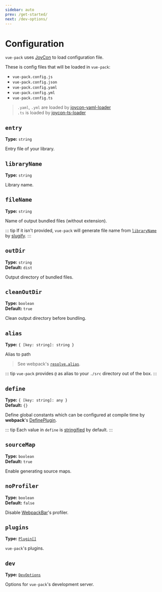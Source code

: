 ```yaml
---
sidebar: auto
prev: /get-started/
next: /dev-options/
---
```


# Configuration

`vue-pack` uses [JoyCon](https://github.com/egoist/joycon) to load configuration file.

These is config files that will be loaded in `vue-pack`:
- `vue-pack.config.js`
- `vue-pack.config.json`
- `vue-pack.config.yaml`
- `vue-pack.config.yml`
- `vue-pack.config.ts`

> `.yaml`, `.yml` are loaded by [joycon-yaml-loader](https://github.com/gluons/joycon-yaml-loader)  
   `.ts` is loaded by [joycon-ts-loader](https://github.com/gluons/joycon-ts-loader)

## `entry` <Badge type='warn' text='Required'/>
**Type:** `string`

Entry file of your library.

## `libraryName` <Badge type='warn' text='Required'/>
**Type:** `string`

Library name.

## `fileName`
**Type:** `string`

Name of output bundled files (without extension).

::: tip
If it isn't provided, `vue-pack` will generate file name from [`libraryName`](#libraryname) by [slugify](https://github.com/sindresorhus/slugify).
:::

## `outDir`
**Type:** `string`  
**Default:** `dist`

Output directory of bundled files.

## `cleanOutDir`
**Type:** `boolean`  
**Default:** `true`

Clean output directory before bundling.

## `alias`
**Type:** `{ [key: string]: string }`

Alias to path

> See webpack's [`resolve.alias`](https://webpack.js.org/configuration/resolve/#resolve-alias).

::: tip
`vue-pack` provides `@` as alias to your `./src` directory out of the box.
:::

## `define`
**Type:** `{ [key: string]: any }`  
**Default:** `{}`

Define global constants which can be configured at compile time by **webpack**'s [DefinePlugin](https://webpack.js.org/plugins/define-plugin/).

::: tip
Each value in `define` is [stringified](https://developer.mozilla.org/en-US/docs/Web/JavaScript/Reference/Global_Objects/JSON/stringify) by default.
:::

## `sourceMap`
**Type:** `boolean`  
**Default:** `true`

Enable generating source maps.

## `noProfiler`
**Type:** `boolean`  
**Default:** `false`

Disable [WebpackBar](https://github.com/nuxt/webpackbar)'s profiler.

## `plugins`
**Type:** [`Plugin[]`](/plugin/)

`vue-pack`'s plugins.

## `dev`
**Type:** [`DevOptions`](/dev-options/)

Options for `vue-pack`'s development server.

